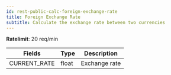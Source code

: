 ```yaml
---
id: rest-public-calc-foreign-exchange-rate
title: Foreign Exchange Rate
subtitle: Calculate the exchange rate between two currencies
---
```


**Ratelimit**: 20 req/min

Fields | Type | Description
--- | --- | ---
CURRENT_RATE| float | Exchange rate
